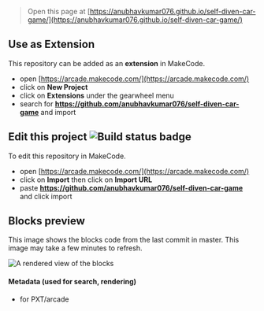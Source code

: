  


> Open this page at [https://anubhavkumar076.github.io/self-diven-car-game/](https://anubhavkumar076.github.io/self-diven-car-game/)

## Use as Extension

This repository can be added as an **extension** in MakeCode.

* open [https://arcade.makecode.com/](https://arcade.makecode.com/)
* click on **New Project**
* click on **Extensions** under the gearwheel menu
* search for **https://github.com/anubhavkumar076/self-diven-car-game** and import

## Edit this project ![Build status badge](https://github.com/anubhavkumar076/self-diven-car-game/workflows/MakeCode/badge.svg)

To edit this repository in MakeCode.

* open [https://arcade.makecode.com/](https://arcade.makecode.com/)
* click on **Import** then click on **Import URL**
* paste **https://github.com/anubhavkumar076/self-diven-car-game** and click import

## Blocks preview

This image shows the blocks code from the last commit in master.
This image may take a few minutes to refresh.

![A rendered view of the blocks](https://github.com/anubhavkumar076/self-diven-car-game/raw/master/.github/makecode/blocks.png)

#### Metadata (used for search, rendering)

* for PXT/arcade
<script src="https://makecode.com/gh-pages-embed.js"></script><script>makeCodeRender("{{ site.makecode.home_url }}", "{{ site.github.owner_name }}/{{ site.github.repository_name }}");</script>
